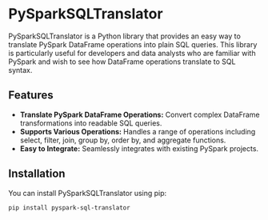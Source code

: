 # PySparkSQLTranslator

PySparkSQLTranslator is a Python library that provides an easy way to translate PySpark DataFrame operations into plain SQL queries. This library is particularly useful for developers and data analysts who are familiar with PySpark and wish to see how DataFrame operations translate to SQL syntax.

## Features

- **Translate PySpark DataFrame Operations:** Convert complex DataFrame transformations into readable SQL queries.
- **Supports Various Operations:** Handles a range of operations including select, filter, join, group by, order by, and aggregate functions.
- **Easy to Integrate:** Seamlessly integrates with existing PySpark projects.

## Installation

You can install PySparkSQLTranslator using pip:

```bash
pip install pyspark-sql-translator
```